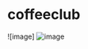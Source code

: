 # coffeeclub

![image]
![image](https://drive.google.com/uc?export=view$id=1comI776ZZTVkidb9KQzwlo_apzQ4nPAP)
